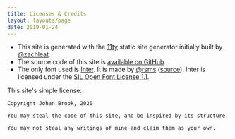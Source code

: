 ```yaml
---
title: Licenses & Credits
layout: layouts/page
date: 2019-01-24
---
```


- This site is generated with the [11ty](https://www.11ty.io/) static site generator initially built by [@zachleat](https://twitter.com/zachleat/).
- The source code of this site is [available on GitHub](https://github.com/johanbrook/johanbrook.com).
- The only font used is [Inter](https://rsms.me/inter). It is made by [@rsms](https://twitter.com/rsms) ([source](https://github.com/rsms/inter)). Inter is licensed under the [SIL Open Font License 1.1](https://choosealicense.com/licenses/ofl-1.1/).

This site's simple license:

```
Copyright Johan Brook, 2020

You may steal the code of this site, and be inspired by its structure.

You may not steal any writings of mine and claim them as your own.
```
